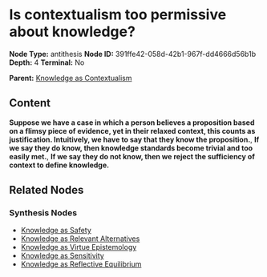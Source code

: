 # Is contextualism too permissive about knowledge?

**Node Type:** antithesis
**Node ID:** 391ffe42-058d-42b1-967f-dd4666d56b1b
**Depth:** 4
**Terminal:** No

**Parent:** [Knowledge as Contextualism](knowledge-as-contextualism-synthesis-95073345-ff14-49ac-b124-8196c4024972.md)

## Content

**Suppose we have a case in which a person believes a proposition based on a flimsy piece of evidence, yet in their relaxed context, this counts as justification. Intuitively, we have to say that they know the proposition.**, **If we say they do know, then knowledge standards become trivial and too easily met.**, **If we say they do not know, then we reject the sufficiency of context to define knowledge.**

## Related Nodes

### Synthesis Nodes

- [Knowledge as Safety](knowledge-as-safety-synthesis-9b6e3bbc-7153-47c5-8030-10f770b383fd.md)
- [Knowledge as Relevant Alternatives](knowledge-as-relevant-alternatives-synthesis-5cbe62ae-ac75-494a-a2a6-4bb8c9cbd6f9.md)
- [Knowledge as Virtue Epistemology](knowledge-as-virtue-epistemology-synthesis-22cf6088-3308-4f9a-b291-1a64e9683e6d.md)
- [Knowledge as Sensitivity](knowledge-as-sensitivity-synthesis-5f08c9c4-d338-4f4d-a0ed-94ca78c493de.md)
- [Knowledge as Reflective Equilibrium](knowledge-as-reflective-equilibrium-synthesis-0abfcd94-dc13-45fc-a41d-ae055f356a59.md)
